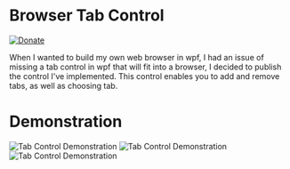 # Browser Tab Control
[![Donate](https://img.shields.io/badge/Donate-PayPal-green.svg)](https://paypal.me/organic5?locale.x=en_US)

When I wanted to build my own web browser in wpf, I had an issue of missing a tab control in wpf that will fit into a browser, I decided to publish the control I've implemented. This control enables you to add and remove tabs, as well as choosing tab.

# Demonstration
![Tab Control Demonstration](https://i.imgur.com/EHFicGm.png)
![Tab Control Demonstration](https://i.imgur.com/AOy1B4r.png)
![Tab Control Demonstration](https://i.imgur.com/eKZKg7T.png)
